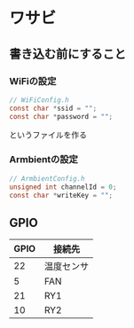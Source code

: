 # ワサビ

## 書き込む前にすること

### WiFiの設定
```c
// WiFiConfig.h
const char *ssid = "";
const char *password = "";
```
というファイルを作る

### Armbientの設定
```c
// ArmbientConfig.h
unsigned int channelId = 0;
const char *writeKey = "";
```

## GPIO
|GPIO|接続先|
|-|-|
|22|温度センサ|
|5|FAN|
|21|RY1|
|10|RY2|
